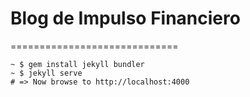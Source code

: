 # Blog de Impulso Financiero
=============================


```ssh
~ $ gem install jekyll bundler
~ $ jekyll serve 
# => Now browse to http://localhost:4000
```